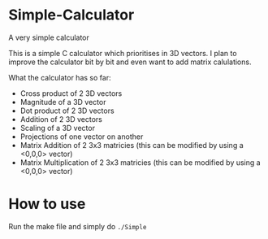 # Simple-Calculator
A very simple calculator

This is a simple C calculator which prioritises in 3D vectors. I plan to improve the calculator bit by bit and even want to add
matrix calulations.

What the calculator has so far:
  - Cross product of 2 3D vectors
  - Magnitude of a 3D vector
  - Dot product of 2 3D vectors
  - Addition of 2 3D vectors
  - Scaling of a 3D vector
  - Projections of one vector on another
  - Matrix Addition of 2 3x3 matricies (this can be modified by using a <0,0,0> vector)
  - Matrix Multiplication of 2 3x3 matricies (this can be modified by using a <0,0,0> vector)

# How to use
Run the make file and simply do ``./Simple``